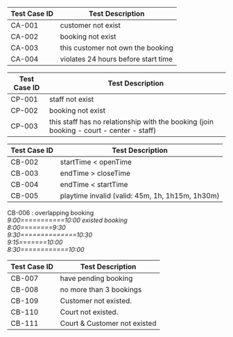
Test Case ID | Test Description |
------------ | ---------------- | 
CA-001 | customer not exist |
CA-002 | booking not exist |
CA-003 | this customer not own the booking | 
CA-004 | violates 24 hours before start time |

Test Case ID | Test Description |
------------ | ---------------- | 
CP-001 | staff not exist |
CP-002 | booking not exist |
CP-003 | this staff has no relationship with the booking (join booking - court - center - staff) |

Test Case ID | Test Description |
------------ | ---------------- |
CB-002 | startTime < openTime | 
CB-003 | endTime > closeTime | 
CB-004 | endTime < startTime |  
CB-005 | playtime invalid (valid: 45m, 1h, 1h15m, 1h30m) |  

CB-006 : overlapping booking  
               *9:00===========10:00  existed booking*  
         *8:00========9:30*  
                     *9:30==============10:30*  
                   *9:15=======10:00*  
           *8:30============10:00*  

	
Test Case ID | Test Description |
------------ | ---------------- |
CB-007 | have pending booking |
CB-008 | no more than 3 bookings |
CB-109 | Customer not existed. |
CB-110 | Court not existed. |
CB-111 | Court & Customer not existed |
	
